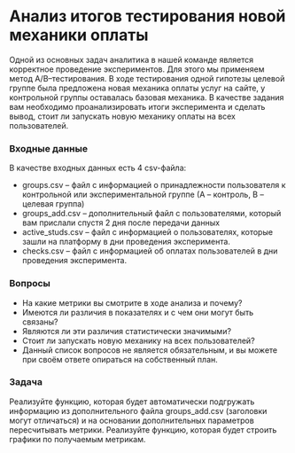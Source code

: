 # Анализ итогов тестирования новой механики оплаты

Одной из основных задач аналитика в нашей команде является корректное проведение экспериментов. Для этого мы применяем метод A/B–тестирования. В ходе тестирования одной гипотезы целевой группе была предложена новая механика оплаты услуг на сайте, у контрольной группы оставалась базовая механика. В качестве задания вам необходимо проанализировать итоги эксперимента и сделать вывод, стоит ли запускать новую механику оплаты на всех пользователей.

### Входные данные

В качестве входных данных есть 4 csv-файла:

- groups.csv – файл с информацией о принадлежности пользователя к контрольной или экспериментальной группе (А – контроль, B – целевая группа) 
- groups_add.csv – дополнительный файл с пользователями, который вам прислали спустя 2 дня после передачи данных
- active_studs.csv – файл с информацией о пользователях, которые зашли на платформу в дни проведения эксперимента. 
- checks.csv – файл с информацией об оплатах пользователей в дни проведения эксперимента.
  
### Вопросы

- На какие метрики вы смотрите в ходе анализа и почему?
- Имеются ли различия в показателях и с чем они могут быть связаны?
- Являются ли эти различия статистически значимыми?
- Стоит ли запускать новую механику на всех пользователей?
- Данный список вопросов не является обязательным, и вы можете при своём ответе опираться на собственный план.

### Задача

Реализуйте функцию, которая будет автоматически подгружать информацию из дополнительного файла groups_add.csv (заголовки могут отличаться) и на основании дополнительных параметров пересчитывать метрики.
Реализуйте функцию, которая будет строить графики по получаемым метрикам.
